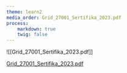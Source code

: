 ```yaml
---
theme: learn2
media_order: Grid_27001_Sertifika_2023.pdf
process:
    markdown: true
    twig: false
---
```


![[Grid_27001_Sertifika_2023.pdf]]


[Grid_27001_Sertifika_2023.pdf](Grid_27001_Sertifika_2023.pdf)